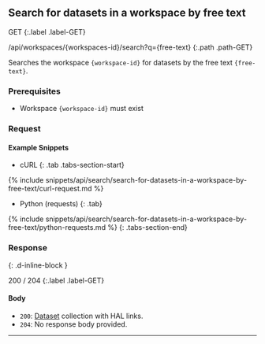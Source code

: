 ## Search for datasets in a workspace by free text

GET
{:.label .label-GET}

/api/workspaces/{workspaces-id}/search?q={free-text}
{:.path .path-GET}

Searches the workspace `{workspace-id}` for datasets by the free text `{free-text}`.

### Prerequisites
- Workspace `{workspace-id}` must exist

### Request
#### Example Snippets
- cURL
{: .tab .tabs-section-start}

{% include snippets/api/search/search-for-datasets-in-a-workspace-by-free-text/curl-request.md %}

- Python (requests)
{: .tab}

{% include snippets/api/search/search-for-datasets-in-a-workspace-by-free-text/python-requests.md %}
{: .tabs-section-end}

### Response
{: .d-inline-block }

200 / 204
{:.label .label-GET}

#### Body
- `200`: [Dataset](datasets#dataset) collection with HAL links.
- `204`: No response body provided.

---
